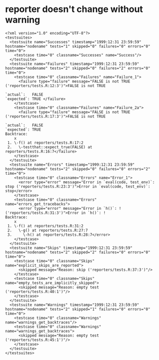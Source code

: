 # reporter doesn't change without warning

    <?xml version="1.0" encoding="UTF-8"?>
    <testsuites>
      <testsuite name="Successes" timestamp="1999:12:31 23:59:59" hostname="nodename" tests="1" skipped="0" failures="0" errors="0" time="0">
        <testcase time="0" classname="Successes" name="Success"/>
      </testsuite>
      <testsuite name="Failures" timestamp="1999:12:31 23:59:59" hostname="nodename" tests="2" skipped="0" failures="2" errors="0" time="0">
        <testcase time="0" classname="Failures" name="Failure_1">
          <failure type="failure" message="FALSE is not TRUE ('reporters/tests.R:12:3')">FALSE is not TRUE
    
    `actual`:   FALSE
    `expected`: TRUE </failure>
        </testcase>
        <testcase time="0" classname="Failures" name="Failure_2a">
          <failure type="failure" message="FALSE is not TRUE ('reporters/tests.R:17:3')">FALSE is not TRUE
    
    `actual`:   FALSE
    `expected`: TRUE 
    Backtrace:
        x
     1. \-f() at reporters/tests.R:17:2
     2.   \-testthat::expect_true(FALSE) at reporters/tests.R:16:7</failure>
        </testcase>
      </testsuite>
      <testsuite name="Errors" timestamp="1999:12:31 23:59:59" hostname="nodename" tests="2" skipped="0" failures="0" errors="2" time="0">
        <testcase time="0" classname="Errors" name="Error_1">
          <error type="error" message="Error in `eval(code, test_env)`: stop ('reporters/tests.R:23:3')">Error in `eval(code, test_env)`: stop</error>
        </testcase>
        <testcase time="0" classname="Errors" name="errors_get_tracebacks">
          <error type="error" message="Error in `h()`: ! ('reporters/tests.R:31:3')">Error in `h()`: !
    Backtrace:
        x
     1. \-f() at reporters/tests.R:31:2
     2.   \-g() at reporters/tests.R:27:7
     3.     \-h() at reporters/tests.R:28:7</error>
        </testcase>
      </testsuite>
      <testsuite name="Skips" timestamp="1999:12:31 23:59:59" hostname="nodename" tests="2" skipped="2" failures="0" errors="0" time="0">
        <testcase time="0" classname="Skips" name="explicit_skips_are_reported">
          <skipped message="Reason: skip ('reporters/tests.R:37:3')"/>
        </testcase>
        <testcase time="0" classname="Skips" name="empty_tests_are_implicitly_skipped">
          <skipped message="Reason: empty test ('reporters/tests.R:40:1')"/>
        </testcase>
      </testsuite>
      <testsuite name="Warnings" timestamp="1999:12:31 23:59:59" hostname="nodename" tests="2" skipped="1" failures="0" errors="0" time="0">
        <testcase time="0" classname="Warnings" name="warnings_get_backtraces"/>
        <testcase time="0" classname="Warnings" name="warnings_get_backtraces">
          <skipped message="Reason: empty test ('reporters/tests.R:45:1')"/>
        </testcase>
      </testsuite>
    </testsuites>

